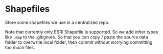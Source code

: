 # Shapefiles

Store some shapefiles we use in a centralized repo.

Note that currently only ESRI Shapefile is supported. So we add other types like
`.map` to the .gitignore. So that you can copy / paste the source data folder to
overwrite local folder, then commit without worrying committing too much files.
